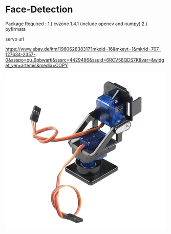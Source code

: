 # Face-Detection

Package Required :
1.) cvzone 1.4.1 (include opencv and numpy)
2.) pyfirmata

servo url

https://www.ebay.de/itm/196062838317?mkcid=16&mkevt=1&mkrid=707-127634-2357-0&ssspo=qu_9pbwarti&sssrc=4429486&ssuid=6RCV58QDS7K&var=&widget_ver=artemis&media=COPY

![Screenshot](IMG_5528.jpeg)
